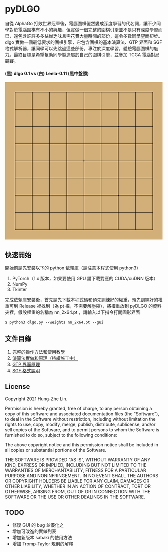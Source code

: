 # pyDLGO

自從 AlphaGo 打敗世界冠軍後，電腦圍棋儼然變成深度學習的代名詞，讓不少同學對於電腦圍棋有不小的興趣，但實做一個完整的圍棋引擎並不是只有深度學習而已，還包含許許多多枯燥乏味且需花費大量時間的部份，這令多數同學望而卻步。dlgo 實做一個最低要求的圍棋引擎，它包含圍棋的基本演算法、GTP 界面和 SGF 格式解析器，讓同學可以先跳過這些部份，專注於深度學習，體驗電腦圍棋的魅力。最終目標是希望幫助同學製造屬於自己的圍棋引擎，並參加 TCGA 電腦對局競賽。

#### (黑) dlgo 0.1 vs (白) Leela-0.11 (黑中盤勝) 
![vs_leela](https://github.com/CGLemon/pyDLGO/blob/master/img/dlgo_vs_leela.gif)

## 快速開始

開始前請先安裝以下的 python 依賴庫（請注意本程式使用 python3）
1. PyTorch（1.x 版本，如果要使用 GPU 請下載對應的 CUDA/cuDNN 版本）
2. NumPy
3. Tkinter

完成依賴庫安裝後，首先請先下載本程式碼和預先訓練好的權重，預先訓練好的權重可到 Release 裡找到（為 pt 檔，不需要解壓縮），將權重放到 pyDLGO 的資料夾裡，假設權重的名稱為 nn_2x64.pt ，請輸入以下指令打開圖形界面

    $ python3 dlgo.py --weights nn_2x64.pt --gui

## 文件目錄
1. [完整的操作方法和使用教學](docs/Tutorial.md)
2. [演算法實做和原理（持續施工中）](docs/Methods.md)
3. [GTP 界面原理](docs/dlgoGTP.md)
4. [SGF 格式說明](docs/SmartGameFormat.md)

## License

Copyright 2021 Hung-Zhe Lin.

Permission is hereby granted, free of charge, to any person obtaining a copy of this software and
associated documentation files (the "Software"), to deal in the Software without restriction,
including without limitation the rights to use, copy, modify, merge, publish, distribute,
sublicense, and/or sell copies of the Software, and to permit persons to whom the Software is
furnished to do so, subject to the following conditions:

The above copyright notice and this permission notice shall be included in all copies or
substantial portions of the Software.

THE SOFTWARE IS PROVIDED "AS IS", WITHOUT WARRANTY OF ANY KIND, EXPRESS OR IMPLIED, INCLUDING BUT
NOT LIMITED TO THE WARRANTIES OF MERCHANTABILITY, FITNESS FOR A PARTICULAR PURPOSE AND
NONINFRINGEMENT. IN NO EVENT SHALL THE AUTHORS OR COPYRIGHT HOLDERS BE LIABLE FOR ANY CLAIM,
DAMAGES OR OTHER LIABILITY, WHETHER IN AN ACTION OF CONTRACT, TORT OR OTHERWISE, ARISING FROM,
OUT OF OR IN CONNECTION WITH THE SOFTWARE OR THE USE OR OTHER DEALINGS IN THE SOFTWARE.

## TODO
* 修復 GUI 的 bug 並優化之
* 增加可改進的實做列表
* 增加新版本 sabaki 的使用方法
* 增加 Tromp-Taylor 規則的解釋
